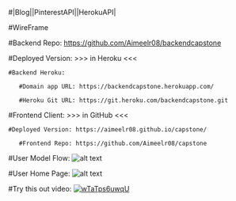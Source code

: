 

#|Blog||PinterestAPI||HerokuAPI|


#WireFrame

#Backend Repo: https://github.com/Aimeelr08/backendcapstone

  #Deployed Version: >>> in Heroku <<<

    #Backend Heroku:

       #Domain app URL: https://backendcapstone.herokuapp.com/

       #Heroku Git URL: https://git.heroku.com/backendcapstone.git

#Frontend Client: >>> in GitHub <<<

    #Deployed Version: https://aimeelr08.github.io/capstone/

       #Frontend Repo: https://github.com/Aimeelr08/capstone



#User Model Flow:
![alt text](https://i.imgur.com/GgoOwBlm.jpg "WireFrame Page to Page")

#User Home Page:
![alt text][logo]

[logo]: https://i.imgur.com/ERMNauEm.jpg "WireFrame Home Page"






#Try this out video:
[![wTaTps6uwqU](http://img.youtube.com/vi/wTaTps6uwqU/0.jpg)](http://www.youtube.com/watch?v=wTaTps6uwqU)
